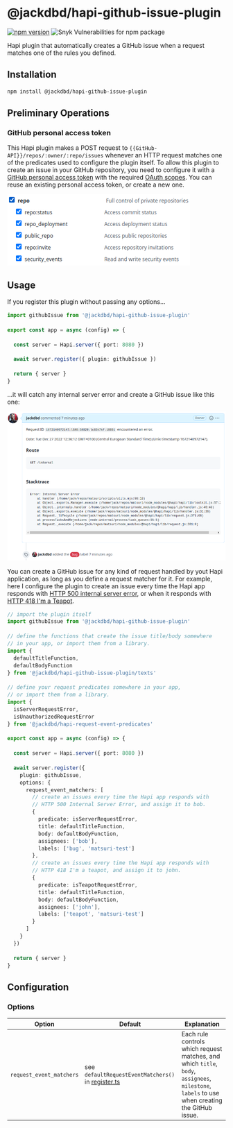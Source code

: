 # @jackdbd/hapi-github-issue-plugin

[![npm version](https://badge.fury.io/js/@jackdbd%2Fhapi-github-issue-plugin.svg)](https://badge.fury.io/js/@jackdbd%2Fhapi-github-issue-plugin)
![Snyk Vulnerabilities for npm package](https://img.shields.io/snyk/vulnerabilities/npm/@jackdbd%2Fhapi-github-issue-plugin)

Hapi plugin that automatically creates a GitHub issue when a request matches one of the rules you defined.

<!-- START doctoc generated TOC please keep comment here to allow auto update -->
<!-- DON'T EDIT THIS SECTION, INSTEAD RE-RUN doctoc TO UPDATE -->
</details>

## Installation

```sh
npm install @jackdbd/hapi-github-issue-plugin
```

## Preliminary Operations

### GitHub personal access token

This Hapi plugin makes a POST request to `{{GitHub-API}}/repos/:owner/:repo/issues` whenever an HTTP request matches one of the predicates used to configure the plugin itself. To allow this plugin to create an issue in your GitHub repository, you need to configure it with a [GitHub personal access token](https://docs.github.com/en/authentication/keeping-your-account-and-data-secure/creating-a-personal-access-token) with the required [OAuth scopes](https://docs.github.com/en/developers/apps/building-oauth-apps/scopes-for-oauth-apps). You can reuse an existing personal access token, or create a new one.

![OAuth scopes for the hapi-github-issue-plugin](../../assets/images/hapi-github-issue-plugin-oauth-scopes.png)

## Usage

If you register this plugin without passing any options...

```ts
import githubIssue from '@jackdbd/hapi-github-issue-plugin'

export const app = async (config) => {

  const server = Hapi.server({ port: 8080 })

  await server.register({ plugin: githubIssue })

  return { server }
}
```

...it will catch any internal server error and create a GitHub issue like this one:

![Telegram message about an internal server error in your Hapi app](../../assets/images/hapi-github-issue-plugin-internal-server-error.png)

You can create a GitHub issue for any kind of request handled by yout Hapi application, as long as you define a request matcher for it. For example, here I configure the plugin to create an issue every time the Hapi app responds with [HTTP 500 internal server error](https://developer.mozilla.org/en-US/docs/Web/HTTP/Status/500), or when it responds with [HTTP 418 I'm a Teapot](https://developer.mozilla.org/en-US/docs/Web/HTTP/Status/418).

```ts
// import the plugin itself
import githubIssue from '@jackdbd/hapi-github-issue-plugin'

// define the functions that create the issue title/body somewhere
// in your app, or import them from a library.
import {
  defaultTitleFunction,
  defaultBodyFunction
} from '@jackdbd/hapi-github-issue-plugin/texts'

// define your request predicates somewhere in your app,
// or import them from a library.
import {
  isServerRequestError,
  isUnauthorizedRequestError
} from '@jackdbd/hapi-request-event-predicates'

export const app = async (config) => {

  const server = Hapi.server({ port: 8080 })

  await server.register({
    plugin: githubIssue,
    options: {
      request_event_matchers: [
        // create an issues every time the Hapi app responds with
        // HTTP 500 Internal Server Error, and assign it to bob.
        {
          predicate: isServerRequestError,
          title: defaultTitleFunction,
          body: defaultBodyFunction,
          assignees: ['bob'],
          labels: ['bug', 'matsuri-test']
        },
        // create an issues every time the Hapi app responds with
        // HTTP 418 I'm a teapot, and assign it to john.
        {
          predicate: isTeapotRequestError,
          title: defaultTitleFunction,
          body: defaultBodyFunction,
          assignees: ['john'],
          labels: ['teapot', 'matsuri-test']
        }
      ]
    }
  })

  return { server }
}
```


## Configuration

### Options

| Option | Default | Explanation |
| --- | --- | --- |
| `request_event_matchers` | see `defaultRequestEventMatchers()` in [register.ts](./src/register.ts) | Each rule controls which request matches, and which `title`, `body`, `assignees`, `milestone`, `labels` to use when creating the GitHub issue. |
